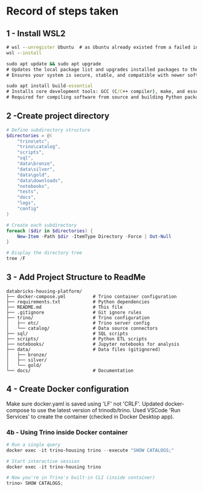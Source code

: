 # Record of steps taken

## 1 - Install WSL2

```cmd
# wsl --unregister Ubuntu  # as Ubuntu already existed from a failed install
wsl --install

sudo apt update && sudo apt upgrade
# Updates the local package list and upgrades installed packages to the latest versions.
# Ensures your system is secure, stable, and compatible with newer software.

sudo apt install build-essential
# Installs core development tools: GCC (C/C++ compiler), make, and essential libraries.
# Required for compiling software from source and building Python packages with native extensions.
```

## 2 -Create project directory 

```powershell
# Define subdirectory structure
$directories = @(
    "trino\etc",
    "trino\catalog",
    "scripts",
    "sql",
    "data\bronze",
    "data\silver",
    "data\gold",
    "data\downloads",
    "notebooks",
    "tests",
    "docs",
    "logs",
    "config"
)

# Create each subdirectory
foreach ($dir in $directories) {
    New-Item -Path $dir -ItemType Directory -Force | Out-Null
}

# Display the directory tree
tree /F
```

## 3 - Add Project Structure to ReadMe

```
databricks-housing-platform/
├── docker-compose.yml          # Trino container configuration
├── requirements.txt            # Python dependencies
├── README.md                   # This file
├── .gitignore                  # Git ignore rules
├── trino/                      # Trino configuration
│   ├── etc/                    # Trino server config
│   └── catalog/                # Data source connectors
├── sql/                        # SQL scripts
├── scripts/                    # Python ETL scripts
├── notebooks/                  # Jupyter notebooks for analysis
├── data/                       # Data files (gitignored)
│   ├── bronze/
│   ├── silver/
│   └── gold/
└── docs/                       # Documentation
```

## 4 - Create Docker configuration

Make sure docker.yaml is saved using 'LF' not 'CRLF'.
Updated docker-compose to use the latest version of trinodb/trino.
Used VSCode 'Run Services' to create the container (checked in Docker Desktop app).

### 4b - Using Trino inside Docker container

```powershell
# Run a single query
docker exec -it trino-housing trino --execute "SHOW CATALOGS;"

# Start interactive session
docker exec -it trino-housing trino

# Now you're in Trino's built-in CLI (inside container)
trino> SHOW CATALOGS;
```

